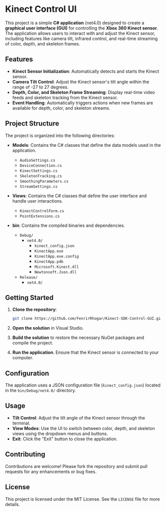 # Kinect Control UI

This project is a simple **C# application** (net4.0) designed to create a **graphical user interface (GUI)** for controlling the **Xbox 360 Kinect sensor**. The application allows users to interact with and adjust the Kinect sensor, including features like camera tilt, infrared control, and real-time streaming of color, depth, and skeleton frames.

## Features

- **Kinect Sensor Initialization**: Automatically detects and starts the Kinect sensor.
- **Camera Tilt Control**: Adjust the Kinect sensor's tilt angle within the range of -27 to 27 degrees.
- **Depth, Color, and Skeleton Frame Streaming**: Display real-time video feeds and skeleton tracking from the Kinect sensor.
- **Event Handling**: Automatically triggers actions when new frames are available for depth, color, and skeleton streams.

## Project Structure

The project is organized into the following directories:

- **Models**: Contains the C# classes that define the data models used in the application.
    - `AudioSettings.cs`
    - `DeviceConnection.cs`
    - `KinectSettings.cs`
    - `SkeletonTracking.cs`
    - `SmoothingParameters.cs`
    - `StreamSettings.cs`

- **Views**: Contains the C# classes that define the user interface and handle user interactions.
    - `KinectControlForm.cs`
    - `PointExtensions.cs`

- **bin**: Contains the compiled binaries and dependencies.
    - `Debug/`
        - `net4.0/`
            - `kinect_config.json`
            - `KinectApp.exe`
            - `KinectApp.exe.config`
            - `KinectApp.pdb`
            - `Microsoft.Kinect.dll`
            - `Newtonsoft.Json.dll`
    - `Release/`
        - `net4.0/`

## Getting Started

1. **Clone the repository**:
    ```sh
    git clone https://github.com/FenrirRhogar/Kinect-SDK-Control-GUI.git
    ```

2. **Open the solution** in Visual Studio.

3. **Build the solution** to restore the necessary NuGet packages and compile the project.

4. **Run the application**. Ensure that the Kinect sensor is connected to your computer.

## Configuration

The application uses a JSON configuration file (`kinect_config.json`) located in the `bin/Debug/net4.0/` directory.

## Usage

- **Tilt Control**: Adjust the tilt angle of the Kinect sensor through the terminal.
- **View Modes**: Use the UI to switch between color, depth, and skeleton views using the dropdown menus and buttons.
- **Exit**: Click the "Exit" button to close the application.

## Contributing

Contributions are welcome! Please fork the repository and submit pull requests for any enhancements or bug fixes.

## License

This project is licensed under the MIT License. See the `LICENSE` file for more details.
